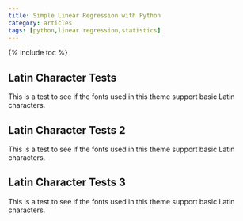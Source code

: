 ```yaml
---
title: Simple Linear Regression with Python
category: articles
tags: [python,linear regression,statistics]
---
```


{% include toc %}

## Latin Character Tests

This is a test to see if the fonts used in this theme support basic Latin characters.

## Latin Character Tests 2

This is a test to see if the fonts used in this theme support basic Latin characters.

## Latin Character Tests 3

This is a test to see if the fonts used in this theme support basic Latin characters.
